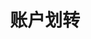 ---
title: 账户划转
position_number: 1.2
parameters:
  - name:
    content:
content_markdown: >-
  单一用户账户之间的资金划转


  * **URL**：/api/v1/account/transfer

  * **Method**：POST

  * **需要登录**：是

  * **需要鉴权**：是


  请求参数


  <table><tbody><tr><td><p>参数名称</p></td><td><p>描述</p></td><td><p>类型</p></td><td><p><strong>是否必需</strong></p></td><td><p>约束</p></td></tr><tr><td><p>type</p></td><td><p>转出账户</p></td><td><p>String</p></td><td><p>是</p></td><td><ul><li>目前支持的type划转类型:</li></ul><p>"usdt-to-withdraw":"从U本位合约账户到充币提币账户","withdraw-to-usdt":"从充币提币账户到U本位合约账户","swaps-to-withdraw":"从币本位合约账户到充币提币账户","withdraw-to-swaps":"从充币提币账户到币本位合约账户","spot-to-withdraw":"从现货账户到充币提币账户","withdraw-to-spot":"从充币提币账户到现货账户","usdt-to-spot":"从U本位到现货账户","spot-to-usdt":"从现货到U本位账户",</p><p>"swaps-to-spot":"从币本位到现货账户",</p><p>"spot-to-swaps":"从现货到币本位账户"</p></td></tr><tr><td><p>coin</p></td><td><p>转账币种</p></td><td><p>String</p></td><td><p>是</p></td><td><p>见币种列表接口</p></td></tr><tr><td><p>amount</p></td><td><p>转账数量</p></td><td><p>Decimal</p></td><td><p>是</p></td><td><p>大于0的数字</p></td></tr><tr><td><p>recvWindow</p></td><td><p>时间戳滑动窗口，时间戳前后多少毫秒请求有效</p></td><td><p>integer</p></td><td><p>否</p></td><td>&nbsp;</td></tr><tr><td><p>timestamp</p></td><td><p>调用时间</p></td><td><p>Long</p></td><td><p>是</p></td><td>&nbsp;</td></tr></tbody></table>
left_code_blocks:
  - code_block: |-
      {
        "type":"withdraw-to-usdt",
        "coin":"USDT",
        "amount":120
      }
    title: 示例
    language: json
right_code_blocks:
  - code_block:
    title:
    language:
---